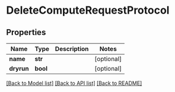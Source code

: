 # DeleteComputeRequestProtocol

## Properties
Name | Type | Description | Notes
------------ | ------------- | ------------- | -------------
**name** | **str** |  | [optional] 
**dryrun** | **bool** |  | [optional] 

[[Back to Model list]](../README.md#documentation-for-models) [[Back to API list]](../README.md#documentation-for-api-endpoints) [[Back to README]](../README.md)


